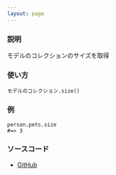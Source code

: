 ```yaml
---
layout: page
---
```


### 説明

モデルのコレクションのサイズを取得

### 使い方

    モデルのコレクション.size()

### 例

    person.pets.size
    #=> 3

### ソースコード

- [GitHub](https://github.com/rails/rails/blob/984c3ef2775781d47efa9f541ce570daa2434a80/activerecord/lib/active_record/associations/collection_proxy.rb#L780)
